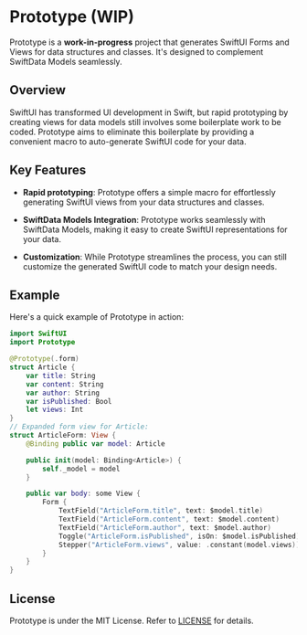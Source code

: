 # Prototype (WIP)

Prototype is a **work-in-progress** project that generates SwiftUI Forms and Views for data structures and classes. It's designed to complement SwiftData Models seamlessly.

## Overview

SwiftUI has transformed UI development in Swift, but rapid prototyping by creating views for data models still involves some boilerplate work to be coded. Prototype aims to eliminate this boilerplate by providing a convenient macro to auto-generate SwiftUI code for your data.

## Key Features

- **Rapid prototyping**: Prototype offers a simple macro for effortlessly generating SwiftUI views from your data structures and classes.

- **SwiftData Models Integration**: Prototype works seamlessly with SwiftData Models, making it easy to create SwiftUI representations for your data.

- **Customization**: While Prototype streamlines the process, you can still customize the generated SwiftUI code to match your design needs.

## Example

Here's a quick example of Prototype in action:

```swift
import SwiftUI
import Prototype

@Prototype(.form)
struct Article {
    var title: String
    var content: String
    var author: String
    var isPublished: Bool
    let views: Int
}
// Expanded form view for Article:
struct ArticleForm: View {
    @Binding public var model: Article

    public init(model: Binding<Article>) {
        self._model = model
    }

    public var body: some View {
        Form {
            TextField("ArticleForm.title", text: $model.title)
            TextField("ArticleForm.content", text: $model.content)
            TextField("ArticleForm.author", text: $model.author)
            Toggle("ArticleForm.isPublished", isOn: $model.isPublished)
            Stepper("ArticleForm.views", value: .constant(model.views))
        }
    }
}
```

## License

Prototype is under the MIT License. Refer to [LICENSE](LICENSE) for details.
